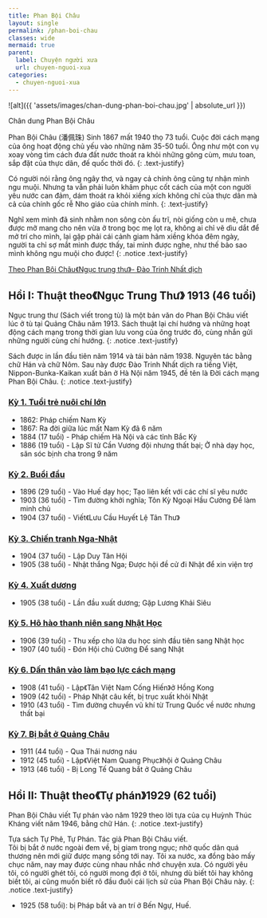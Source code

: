```yaml
---
title: Phan Bội Châu
layout: single
permalink: /phan-boi-chau
classes: wide
mermaid: true
parent:
  label: Chuyện người xưa
  url: chuyen-nguoi-xua
categories: 
  - chuyen-nguoi-xua
---
```


![alt]({{ 'assets/images/chan-dung-phan-boi-chau.jpg' | absolute_url }})
> <cite>
Chân dung Phan Bội Châu
</cite>

Phan Bội Châu (潘佩珠) Sinh 1867 mất 1940 thọ 73 tuổi. Cuộc đời cách mạng của ông hoạt động chủ yếu vào những năm 35-50 tuổi. Ông như một con vụ xoay vòng tìm cách đưa đất nước thoát ra khỏi những gông cùm, mưu toan, sắp đặt của thực dân, đế quốc thời đó. 
{: .text-justify}

Có người nói rằng ông ngây thơ, và ngay cả chính ông cũng tự nhận mình ngu muội. Nhưng ta vẫn phải luôn khâm phục cốt cách của một con người yêu nước can đảm, dám thoát ra khỏi xiềng xích không chỉ của thực dân mà cả của chính gốc rễ Nho giáo của chính mình.
{: .text-justify}

Nghĩ xem mình đã sinh nhằm non sông còn ấu trĩ, nòi giống còn u mê, chưa được mở mang cho nên vừa ở trong bọc mẹ lọt ra, không ai chỉ vẽ dìu dắt để mở trí cho mình, lại gặp phải cái cảnh giam hãm xiềng khóa đêm ngày, người ta chỉ sợ mắt mình được thấy, tai mình được nghe, như thế bảo sao mình không ngu muội cho được!
{: .notice .text-justify}
> <cite>
<a target="_blank" href="https://vi.wikisource.org/wiki/%C4%90%E1%BB%9Di_c%C3%A1ch_m%E1%BA%A1ng_Phan_B%E1%BB%99i_Ch%C3%A2u">Theo Phan Bội Châu《Ngục trung thư》- Đào Trinh Nhất dịch</a>
</cite>

## Hồi I: Thuật theo《Ngục Trung Thư》 1913 (46 tuổi)
Ngục trung thư (Sách viết trong tù) là một bản văn do Phan Bội Châu viết lúc ở tù tại Quảng Châu năm 1913. Sách thuật lại chí hướng và những hoạt động cách mạng trong thời gian lưu vong của ông trước đó, cùng nhắn gửi những người cùng chí hướng.
{: .notice .text-justify}

Sách được in lần đầu tiên năm 1914 và tái bản năm 1938. Nguyên tác bằng chữ Hán và chữ Nôm. Sau này được Đào Trinh Nhất dịch ra tiếng Việt, Nippon-Bunka-Kaikan xuất bản ở Hà Nội năm 1945, đề tên là Đời cách mạng Phan Bội Châu.
{: .notice .text-justify}

### <a href="/pbc-tuoi-tre-nuoi-chi-lon">Kỳ 1. Tuổi trẻ nuôi chí lớn</a>
* 1862: Pháp chiếm Nam Kỳ
* 1867: Ra đời giữa lúc mất Nam Kỳ đã 6 năm
* 1884 (17 tuổi) - Pháp chiếm Hà Nội và các tỉnh Bắc Kỳ
* 1886 (19 tuổi) - Lập Sĩ tử Cần Vương đội nhưng thất bại; Ở nhà dạy học, săn sóc bịnh cha trong 9 năm

### <a href="/pbc-buoi-dau">Kỳ 2. Buổi đầu</a>
* 1896 (29 tuổi) - Vào Huế dạy học; Tạo liên kết với các chí sĩ yêu nước
* 1903 (36 tuổi) - Tìm đường khởi nghĩa; Tôn Kỳ Ngoại Hầu Cường Để làm minh chủ
* 1904 (37 tuổi) - Viết《Lưu Cầu Huyết Lệ Tân Thư》

### <a href="/pbc-chien-tranh-nga-nhat">Kỳ 3. Chiến tranh Nga-Nhật</a>
* 1904 (37 tuổi) - Lập Duy Tân Hội
* 1905 (38 tuổi) - Nhật thắng Nga; Được hội đề cử đi Nhật để xin viện trợ

### <a href="/pbc-xuat-duong">Kỳ 4. Xuất dương</a>
* 1905 (38 tuổi) - Lần đầu xuất dương; Gặp Lương Khải Siêu

### <a href="/pbc-ho-hao-sang-nhat">Kỳ 5. Hô hào thanh niên sang Nhật Học</a>
* 1906 (39 tuổi) - Thu xếp cho lứa du học sinh đầu tiên sang Nhật học
* 1907 (40 tuổi) - Đón Hội chủ Cường Để sang Nhật

### <a href="/pbc-dan-than-bao-luc-cach-mang">Kỳ 6. Dấn thân vào làm bạo lực cách mạng</a>
* 1908 (41 tuổi) - Lập《Tân Việt Nam Cống Hiến》ở Hồng Kong
* 1909 (42 tuổi) - Pháp Nhật câu kết, bị trục xuất khỏi Nhật
* 1910 (43 tuổi) - Tìm đường chuyển vũ khí từ Trung Quốc về nước nhưng thất bại

### <a href="/pbc-bi-bat-o-quang-chau">Kỳ 7. Bị bắt ở Quảng Châu</a>
* 1911 (44 tuổi) - Qua Thái nương náu
* 1912 (45 tuổi) - Lập《Việt Nam Quang Phục》hội ở Quảng Châu
* 1913 (46 tuổi) - Bị Long Tế Quang bắt ở Quảng Châu

## Hồi II: Thuật theo《Tự phán》1929 (62 tuổi)
Phan Bội Châu viết Tự phán vào năm 1929 theo lời tựa của cụ Huỳnh Thúc Kháng viết năm 1946, bằng chữ Hán. 
{: .notice .text-justify}

Tựa sách Tự Phê, Tự Phán. Tác giả Phan Bội Châu viết.\
Tôi bị bắt ở nước ngoài đem về, bị giam trong ngục; nhờ quốc dân quá thương nên mới giữ được mạng sống tới nay. Tôi xa nước, xa đồng bào mấy chục năm, nay may được cùng nhau nhắc nhớ chuyện xưa. Có người yêu tôi, có người ghét tôi, có người mong đợi ở tôi, nhưng dù biết tôi hay không biết tôi, ai cũng muốn biết rõ đầu đuôi cái lịch sử của Phan Bội Châu này.
{: .notice .text-justify}

* 1925 (58 tuổi): bị Pháp bắt và an trí ở Bến Ngự, Huế.